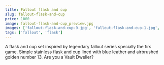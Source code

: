 ```yaml
---
title: Fallout flask and cup
slug: fallout-flask-and-cup
price: 1000
image: fallout-flask-and-cup_preview.jpg 
images: ['fallout-flask-and-cup-0.jpg', 'fallout-flask-and-cup-1.jpg', 'fallout-flask-and-cup-2.jpg']
tags: ['fallout', 'flask']
---
```


A flask and cup set inspired by legendary fallout series specially the firs game. Simple stainless flask and cup lined with blue leather and airbrushed golden number 13. Are you a Vault Dweller?
